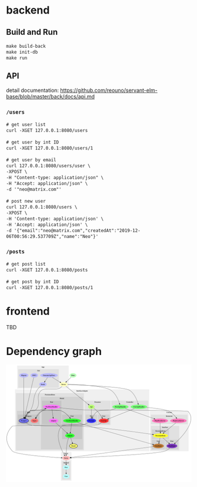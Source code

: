# backend

## Build and Run

```
make build-back
make init-db
make run
```

## API

detail documentation: https://github.com/reouno/servant-elm-base/blob/master/back/docs/api.md

### `/users`

```
# get user list
curl -XGET 127.0.0.1:8080/users

# get user by int ID
curl -XGET 127.0.0.1:8080/users/1

# get user by email
curl 127.0.0.1:8080/users/user \
-XPOST \
-H "Content-type: application/json" \
-H "Accept: application/json" \
-d '"neo@matrix.com"'

# post new user
curl 127.0.0.1:8080/users \
-XPOST \
-H 'Content-type: application/json' \
-H 'Accept: application/json' \
-d '{"email":"neo@matrix.com","createdAt":"2019-12-06T00:56:29.537709Z","name":"Neo"}'

```

### `/posts`

```
# get post list
curl -XGET 127.0.0.1:8080/posts

# get post by int ID
curl -XGET 127.0.0.1:8080/posts/1
```

# frontend

TBD

# Dependency graph

![graph](https://github.com/reouno/servant-elm-base/blob/master/data/modules.png)
